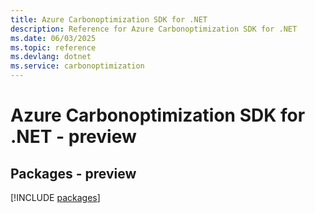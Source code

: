 ```yaml
---
title: Azure Carbonoptimization SDK for .NET
description: Reference for Azure Carbonoptimization SDK for .NET
ms.date: 06/03/2025
ms.topic: reference
ms.devlang: dotnet
ms.service: carbonoptimization
---
```

# Azure Carbonoptimization SDK for .NET - preview
## Packages - preview
[!INCLUDE [packages](carbonoptimization-index.md)]